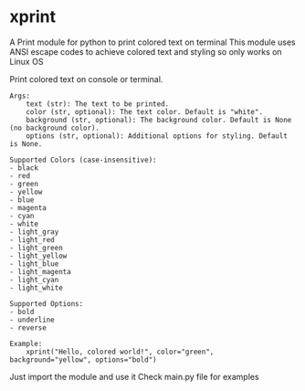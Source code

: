 # xprint

A Print module for python to print colored text on terminal
This module uses ANSI escape codes to achieve colored text and styling so only works on Linux OS

Print colored text on console or terminal.

    Args:
        text (str): The text to be printed.
        color (str, optional): The text color. Default is "white".
        background (str, optional): The background color. Default is None (no background color).
        options (str, optional): Additional options for styling. Default is None.

    Supported Colors (case-insensitive):
    - black
    - red
    - green
    - yellow
    - blue
    - magenta
    - cyan
    - white
    - light_gray
    - light_red
    - light_green
    - light_yellow
    - light_blue
    - light_magenta
    - light_cyan
    - light_white

    Supported Options:
    - bold
    - underline
    - reverse

    Example:
        xprint("Hello, colored world!", color="green", background="yellow", options="bold")

Just import the module and use it
Check main.py file for examples
